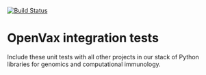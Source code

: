 [![Build Status](https://travis-ci.org/openvax/openvax-integration-tests.svg?branch=master)](https://travis-ci.org/openvax/openvax-integration-tests)

# OpenVax integration tests

Include these unit tests with all other projects in our stack of Python
libraries for genomics and computational immunology.
